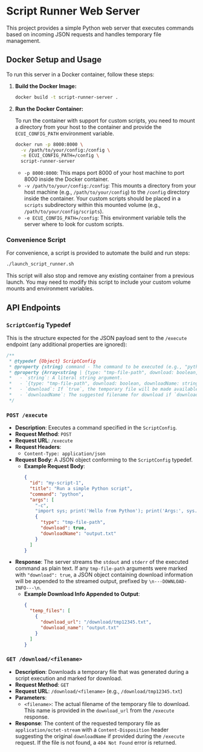 # Script Runner Web Server

This project provides a simple Python web server that executes commands based on incoming JSON requests and handles temporary file management.

## Docker Setup and Usage

To run this server in a Docker container, follow these steps:

1.  **Build the Docker Image:**

    ```bash
    docker build -t script-runner-server .
    ```

2.  **Run the Docker Container:**

    To run the container with support for custom scripts, you need to mount a directory from your host to the container and provide the `ECUI_CONFIG_PATH` environment variable.

    ```bash
    docker run -p 8000:8000 \
      -v /path/to/your/config:/config \
      -e ECUI_CONFIG_PATH=/config \
      script-runner-server
    ```

    - `-p 8000:8000`: This maps port 8000 of your host machine to port 8000 inside the Docker container.
    - `-v /path/to/your/config:/config`: This mounts a directory from your host machine (e.g., `/path/to/your/config`) to the `/config` directory inside the container. Your custom scripts should be placed in a `scripts` subdirectory within this mounted volume (e.g., `/path/to/your/config/scripts`).
    - `-e ECUI_CONFIG_PATH=/config`: This environment variable tells the server where to look for custom scripts.

### Convenience Script

For convenience, a script is provided to automate the build and run steps:

```bash
./launch_script_runner.sh
```

This script will also stop and remove any existing container from a previous launch. You may need to modify this script to include your custom volume mounts and environment variables.

## API Endpoints

### `ScriptConfig` Typedef

This is the structure expected for the JSON payload sent to the `/execute` endpoint (any additional properties are ignored):

```typescript
/**
 * @typedef {Object} ScriptConfig
 * @property {string} command - The command to be executed (e.g., "python", "node", "bash", or a script name from the configured scripts directory).
 * @property {Array<string | {type: "tmp-file-path", download: boolean, downloadName: string}>} args - An array of arguments to pass to the command.
 *   - `string`: A literal string argument.
 *   - `{type: "tmp-file-path", download: boolean, downloadName: string}`: Instructs the server to generate a temporary file path.
 *   - `download`: If `true`, the temporary file will be made available for download after command execution.
 *   - `downloadName`: The suggested filename for download if `download` is `true`.
 */
```

### `POST /execute`

- **Description**: Executes a command specified in the `ScriptConfig`.
- **Request Method**: `POST`
- **Request URL**: `/execute`
- **Request Headers**:
  - `Content-Type: application/json`
- **Request Body**: A JSON object conforming to the `ScriptConfig` typedef.
  - **Example Request Body**:
    ```json
    {
      "id": "my-script-1",
      "title": "Run a simple Python script",
      "command": "python",
      "args": [
        "-c",
        "import sys; print('Hello from Python'); print('Args:', sys.argv[1:]); f=open(sys.argv[1],'w'); f.write('Temporary file content'); f.close();",
        {
          "type": "tmp-file-path",
          "download": true,
          "downloadName": "output.txt"
        }
      ]
    }
    ```
- **Response**: The server streams the `stdout` and `stderr` of the executed command as plain text. If any `tmp-file-path` arguments were marked with `"download": true`, a JSON object containing download information will be appended to the streamed output, prefixed by `\n---DOWNLOAD-INFO---\n`.
  - **Example Download Info Appended to Output**:
    ```json
    {
      "temp_files": [
        {
          "download_url": "/download/tmp12345.txt",
          "download_name": "output.txt"
        }
      ]
    }
    ```

### `GET /download/<filename>`

- **Description**: Downloads a temporary file that was generated during a script execution and marked for download.
- **Request Method**: `GET`
- **Request URL**: `/download/<filename>` (e.g., `/download/tmp12345.txt`)
- **Parameters**:
  - `<filename>`: The actual filename of the temporary file to download. This name is provided in the `download_url` from the `/execute` response.
- **Response**: The content of the requested temporary file as `application/octet-stream` with a `Content-Disposition` header suggesting the original `downloadName` if provided during the `/execute` request. If the file is not found, a `404 Not Found` error is returned.
